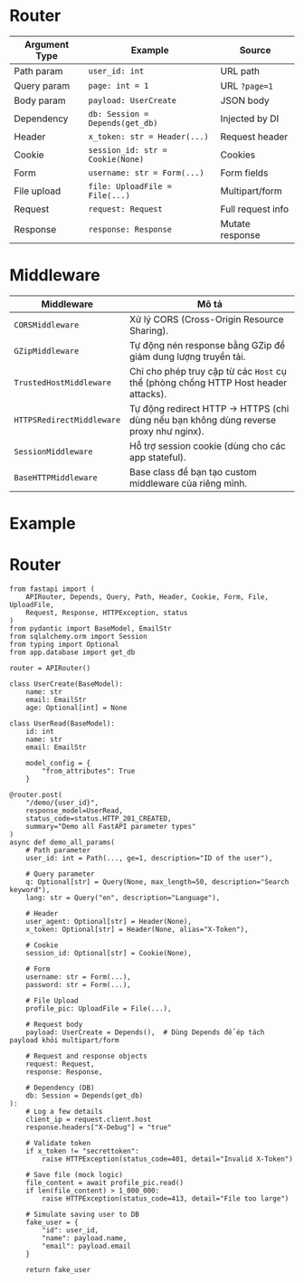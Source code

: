 
# Router
| Argument Type | Example                          | Source            |
| ------------- | -------------------------------- | ----------------- |
| Path param    | `user_id: int`                   | URL path          |
| Query param   | `page: int = 1`                  | URL `?page=1`     |
| Body param    | `payload: UserCreate`            | JSON body         |
| Dependency    | `db: Session = Depends(get_db)`  | Injected by DI    |
| Header        | `x_token: str = Header(...)`     | Request header    |
| Cookie        | `session_id: str = Cookie(None)` | Cookies           |
| Form          | `username: str = Form(...)`      | Form fields       |
| File upload   | `file: UploadFile = File(...)`   | Multipart/form    |
| Request       | `request: Request`               | Full request info |
| Response      | `response: Response`             | Mutate response   |


# Middleware 
| Middleware                | Mô tả                                                                                |
| ------------------------- | ------------------------------------------------------------------------------------ |
| `CORSMiddleware`          | Xử lý CORS (Cross-Origin Resource Sharing).                                          |
| `GZipMiddleware`          | Tự động nén response bằng GZip để giảm dung lượng truyền tải.                        |
| `TrustedHostMiddleware`   | Chỉ cho phép truy cập từ các `Host` cụ thể (phòng chống HTTP Host header attacks).   |
| `HTTPSRedirectMiddleware` | Tự động redirect HTTP → HTTPS (chỉ dùng nếu bạn không dùng reverse proxy như nginx). |
| `SessionMiddleware`       | Hỗ trợ session cookie (dùng cho các app stateful).                                   |
| `BaseHTTPMiddleware`      | Base class để bạn tạo custom middleware của riêng mình.                              |



# Example
# Router
```
from fastapi import (
    APIRouter, Depends, Query, Path, Header, Cookie, Form, File, UploadFile,
    Request, Response, HTTPException, status
)
from pydantic import BaseModel, EmailStr
from sqlalchemy.orm import Session
from typing import Optional
from app.database import get_db

router = APIRouter()

class UserCreate(BaseModel):
    name: str
    email: EmailStr
    age: Optional[int] = None

class UserRead(BaseModel):
    id: int
    name: str
    email: EmailStr

    model_config = {
        "from_attributes": True
    }

@router.post(
    "/demo/{user_id}",
    response_model=UserRead,
    status_code=status.HTTP_201_CREATED,
    summary="Demo all FastAPI parameter types"
)
async def demo_all_params(
    # Path parameter
    user_id: int = Path(..., ge=1, description="ID of the user"),

    # Query parameter
    q: Optional[str] = Query(None, max_length=50, description="Search keyword"),
    lang: str = Query("en", description="Language"),

    # Header
    user_agent: Optional[str] = Header(None),
    x_token: Optional[str] = Header(None, alias="X-Token"),

    # Cookie
    session_id: Optional[str] = Cookie(None),

    # Form
    username: str = Form(...),
    password: str = Form(...),

    # File Upload
    profile_pic: UploadFile = File(...),

    # Request body
    payload: UserCreate = Depends(),  # Dùng Depends để ép tách payload khỏi multipart/form

    # Request and response objects
    request: Request,
    response: Response,

    # Dependency (DB)
    db: Session = Depends(get_db)
):
    # Log a few details
    client_ip = request.client.host
    response.headers["X-Debug"] = "true"

    # Validate token
    if x_token != "secrettoken":
        raise HTTPException(status_code=401, detail="Invalid X-Token")

    # Save file (mock logic)
    file_content = await profile_pic.read()
    if len(file_content) > 1_000_000:
        raise HTTPException(status_code=413, detail="File too large")

    # Simulate saving user to DB
    fake_user = {
        "id": user_id,
        "name": payload.name,
        "email": payload.email
    }

    return fake_user
```